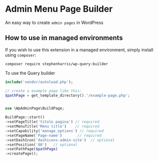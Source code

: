 # Admin Menu Page Builder
An easy way to create `admin pages` in WordPress


## How to use in managed environments

If you wish to use this extension in a managed environment, simply install using `composer`:

```
composer require stephenharris/wp-query-builder
```

To use the Query builder

```php
include('vendor/autoload.php');

// create a example page like this:
$pathPage = get_template_directory().'/example-page.php';


use \WpAdminPage\BuildPage;

BuildPage::start()
->setPageTitle('titolo pagina') // required
->setMenuTitle('Menu title')    // required
->setCapability('manage_options') // required
->setPageName('Page-name')       // required
->setDashIcon('dashicons-admin-site')  // optional
->setPosition('80')   // optional
->setPathPage($pathPage)
->createPage();
```
